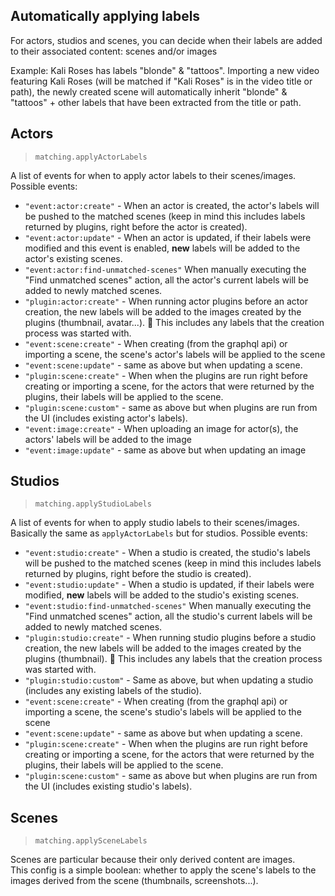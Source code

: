 ## Automatically applying labels

For actors, studios and scenes, you can decide when their labels are added to their associated content: scenes and/or images

Example: Kali Roses has labels "blonde" & "tattoos". Importing a new video featuring Kali Roses (will be matched if "Kali Roses" is in the video title or path), the newly created scene will automatically inherit "blonde" & "tattoos" + other labels that have been extracted from the title or path.

## Actors

> `matching.applyActorLabels`

A list of events for when to apply actor labels to their scenes/images. Possible events:

- `"event:actor:create"` - When an actor is created, the actor's labels will be pushed to the matched scenes (keep in mind this includes labels returned by plugins, right before the actor is created).
- `"event:actor:update"` - When an actor is updated, if their labels were modified and this event is enabled, **new** labels will be added to the actor's existing scenes.
- `"event:actor:find-unmatched-scenes"` When manually executing the "Find unmatched scenes" action, all the actor's current labels will be added to newly matched scenes.
- `"plugin:actor:create"` - When running actor plugins before an actor creation, the new labels will be added to the images created by the plugins (thumbnail, avatar...). 🚨 This includes any labels that the creation process was started with.
- `"event:scene:create"` - When creating (from the graphql api) or importing a scene, the scene's actor's labels will be applied to the scene
- `"event:scene:update"` - same as above but when updating a scene.
- `"plugin:scene:create"` - When when the plugins are run right before creating or importing a scene, for the actors that were returned by the plugins, their labels will be applied to the scene.
- `"plugin:scene:custom"` - same as above but when plugins are run from the UI (includes existing actor's labels).
- `"event:image:create"` - When uploading an image for actor(s), the actors' labels will be added to the image
- `"event:image:update"` - same as above but when updating an image

## Studios

> `matching.applyStudioLabels`

A list of events for when to apply studio labels to their scenes/images. Basically the same as `applyActorLabels` but for studios. Possible events:

- `"event:studio:create"` - When a studio is created, the studio's labels will be pushed to the matched scenes (keep in mind this includes labels returned by plugins, right before the studio is created).
- `"event:studio:update"` - When a studio is updated, if their labels were modified, **new** labels will be added to the studio's existing scenes.
- `"event:studio:find-unmatched-scenes"` When manually executing the "Find unmatched scenes" action, all the studio's current labels will be added to newly matched scenes.
- `"plugin:studio:create"` - When running studio plugins before a studio creation, the new labels will be added to the images created by the plugins (thumbnail). 🚨 This includes any labels that the creation process was started with.
- `"plugin:studio:custom"` - Same as above, but when updating a studio (includes any existing labels of the studio).
- `"event:scene:create"` - When creating (from the graphql api) or importing a scene, the scene's studio's labels will be applied to the scene
- `"event:scene:update"` - same as above but when updating a scene.
- `"plugin:scene:create"` - When when the plugins are run right before creating or importing a scene, for the actors that were returned by the plugins, their labels will be applied to the scene.
- `"plugin:scene:custom"` - same as above but when plugins are run from the UI (includes existing studio's labels).

## Scenes

> `matching.applySceneLabels`

Scenes are particular because their only derived content are images.  
This config is a simple boolean: whether to apply the scene's labels to the images derived from the scene (thumbnails, screenshots...).
